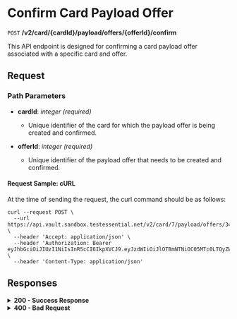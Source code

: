# Confirm Card Payload Offer

`POST` **/v2/card/{cardId}/payload/offers/{offerId}/confirm**

This API endpoint is designed for confirming a card payload offer associated with a specific card and offer.

## Request

### Path Parameters

- **cardId**: *integer<int64>* *(required)*
  - Unique identifier of the card for which the payload offer is being created and confirmed.

- **offerId**: *integer<int64>* *(required)*
  - Unique identifier of the payload offer that needs to be created and confirmed.


#### **Request Sample: cURL**

At the time of sending the request, the curl command should be as follows:

```curl cURL
curl --request POST \
  --url https://api.vault.sandbox.testessential.net/v2/card/7/payload/offers/3423525/confirm \
  --header 'Accept: application/json' \
  --header 'Authorization: Bearer eyJhbGciOiJIUzI1NiIsInR5cCI6IkpXVCJ9.eyJzdWIiOiJlOTBmNTNiOC05MTc0LTQyZWUtYTVjNS04ZTA0ZGM2MzA5NWYiLCJleHAiOjE3MTIyMzY0MTAsImlhdCI6MTcxMjE1MDAxMH0.1jyJQ7npbGowVG_AbY3iWQwRv8XepgLx7u2UVyVtMgk' \
  --header 'Content-Type: application/json'
```

## Responses

<details>
<summary><strong>200 - Success Response</strong></summary>

The response status code indicates that the request was successfully processed.

**Media type:** `application/json`

- **cardNumber**: *string*
  - The card number for which the payload offer is created and confirmed.

- **amount**: *object*
  - An object representing the amount associated with the offer, including the value and currency.
    - **value**: *integer*
      - The value of the offer amount.
    - **currency**: *string*
      - The currency of the offer amount.

- **status**: *string*
  - A string indicating the status of the confirmation process.
    - **Example**: `PENDING`

  
**Responses example**
```json
{
  "cardNumber": "string",
  "amount": {
    "value": 0,
    "currency": "string"
  },
  "status": "PENDING"
}
```
</details>


<details>
<summary><strong>400 - Bad Request</strong></summary>

The response status code indicates that the requested page was not found on the server.
  
**Media type:** `application/json`
  
  

- **message:** string
  - Message displayed to the user.

- **field:** string
  - Specifies the field in the request that caused the error.

- **errorId:** integer
  - Identifier of the error.

- **systemId:** string
  - Identifier of the component.

- **originalMessage:** string
  - The original error message.

- **errorStackTrace:** string
  - The place where the error occurred in the code.

- **data:** object
  - Additional data related to the error, structured as key-value pairs.
    - **additionalProp1:** object
    - **additionalProp2:** object
    - **additionalProp3:** object

- **error:** string
  - Identifier of the error.

    
**Responses example**

```json
{
  "error": "COMMON",
  "errorId": 0,
  "message": "Sorry for inconvenience. We're fixing the issue. If you have urgent questions, contact support",
  "systemId": "core"
}
```

</details>
